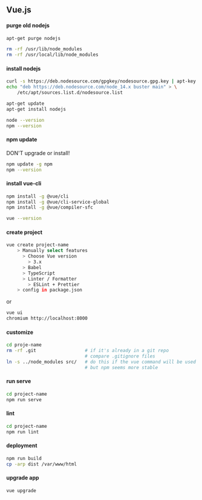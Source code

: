 ## Vue.js

#### purge old nodejs

```bash
apt-get purge nodejs

rm -rf /usr/lib/node_modules
rm -rf /usr/local/lib/node_modules
```

#### install nodejs

```bash
curl -s https://deb.nodesource.com/gpgkey/nodesource.gpg.key | apt-key add -
echo "deb https://deb.nodesource.com/node_14.x buster main" > \
    /etc/apt/sources.list.d/nodesource.list

apt-get update
apt-get install nodejs

node --version
npm --version
```

#### npm update

DON'T upgrade or install!

```bash
npm update -g npm
npm --version
```

#### install vue-cli

```bash
npm install -g @vue/cli
npm install -g @vue/cli-service-global
npm install -g @vue/compiler-sfc

vue --version
```

#### create project

```bash
vue create project-name
    > Manually select features
      > Choose Vue version
        > 3.x
      > Babel
      > TypeScript
      > Linter / Formatter
        > ESLint + Prettier
    > config in package.json
```

or

```bash
vue ui
chromium http://localhost:8000
```

#### customize

```bash
cd proje-name
rm -rf .git                  # if it's already in a git repo
                             # compare .gitignore files
ln -s ../node_modules src/   # do this if the vue command will be used
                             # but npm seems more stable
```

#### run serve

```bash
cd project-name
npm run serve
```

#### lint

```bash
cd project-name
npm run lint
```

#### deployment

```bash
npm run build
cp -arp dist /var/www/html
```

#### upgrade app

```bash
vue upgrade
```
